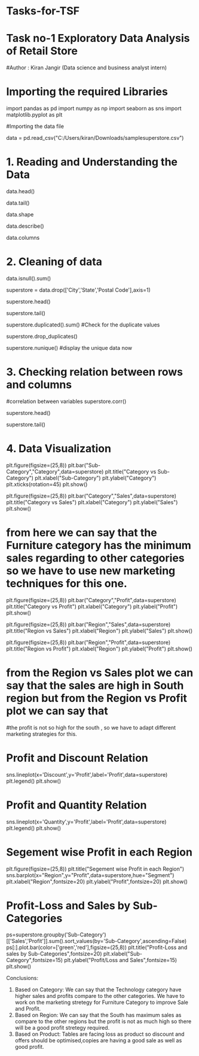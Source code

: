 # Tasks-for-TSF
# Task no-1 Exploratory Data Analysis of Retail Store
#Author : Kiran Jangir (Data science and business analyst intern)
# Importing the required Libraries  


import pandas as pd
import numpy as np
import seaborn as sns
import matplotlib.pyplot as plt

#Importing the data file

data = pd.read_csv("C:/Users/kiran/Downloads/samplesuperstore.csv")

# 1. Reading and Understanding the Data

data.head()

data.tail()

data.shape

data.describe()

data.columns

# 2. Cleaning of data

data.isnull().sum()

superstore = data.drop(['City','State','Postal Code'],axis=1)

superstore.head()

superstore.tail()

superstore.duplicated().sum() #Check for the duplicate values

superstore.drop_duplicates()

superstore.nunique()  #display the unique data now

# 3. Checking relation between rows and columns

#correlation between variables
superstore.corr()

superstore.head()

superstore.tail()

# 4. Data Visualization

plt.figure(figsize=(25,8))
plt.bar("Sub-Category","Category",data=superstore)
plt.title("Category vs Sub-Category")
plt.xlabel("Sub-Category")
plt.ylabel("Category")
plt.xticks(rotation=45)
plt.show()

plt.figure(figsize=(25,8))
plt.bar("Category","Sales",data=superstore)
plt.title("Category vs Sales")
plt.xlabel("Category")
plt.ylabel("Sales")
plt.show()

# from here we can say that the Furniture category has the minimum sales regarding to other categories so we have to use new marketing techniques for this one.

plt.figure(figsize=(25,8))
plt.bar("Category","Profit",data=superstore)
plt.title("Category vs Profit")
plt.xlabel("Category")
plt.ylabel("Profit")
plt.show()

plt.figure(figsize=(25,8))
plt.bar("Region","Sales",data=superstore)
plt.title("Region vs Sales")
plt.xlabel("Region")
plt.ylabel("Sales")
plt.show()

plt.figure(figsize=(25,8))
plt.bar("Region","Profit",data=superstore)
plt.title("Region vs Profit")
plt.xlabel("Region")
plt.ylabel("Profit")
plt.show()

# from the Region vs Sales plot we can say that the sales are high in South region but from the Region vs Profit plot we can say that
#the profit is not so high for the south , so we have to adapt different marketing strategies for this.

# Profit and Discount Relation 

sns.lineplot(x='Discount',y='Profit',label='Profit',data=superstore)
plt.legend()
plt.show()

# Profit and Quantity Relation

sns.lineplot(x='Quantity',y='Profit',label='Profit',data=superstore)
plt.legend()
plt.show()

# Segement wise Profit in each Region

plt.figure(figsize=(25,8))
plt.title("Segement wise Profit in each Region")
sns.barplot(x="Region",y="Profit",data=superstore,hue="Segment")
plt.xlabel("Region",fontsize=20)
plt.ylabel("Profit",fontsize=20)
plt.show()

# Profit-Loss and Sales by Sub-Categories

ps=superstore.groupby('Sub-Category')[['Sales','Profit']].sum().sort_values(by='Sub-Category',ascending=False)
ps[:].plot.bar(color=['green','red'],figsize=(25,8))
plt.title("Profit-Loss and sales by Sub-Categories",fontsize=20)
plt.xlabel("Sub-Category",fontsize=15)
plt.ylabel("Profit/Loss and Sales",fontsize=15)
plt.show()

Conclusions:
1. Based on Category:
    We can say that the Technology category have higher sales and profits compare to the other categories.
    We have to work on the marketing stretegy for Furniture Category to improve Sale and Profit.
2. Based on Region:
    We can say that the South has maximum sales as compare to the other regions but the profit is not as much high so there
    will be a good profit stretegy required.
3. Based on Product:
     Tables are facing loss as product so discount and offers should be optimised,copies are having a good sale as well as good      profit. 

